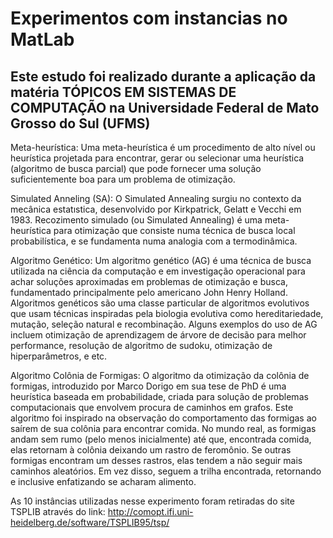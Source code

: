 # Experimentos com instancias no MatLab

## Este estudo foi realizado durante a aplicação da matéria TÓPICOS EM SISTEMAS DE COMPUTAÇÃO na Universidade Federal de Mato Grosso do Sul (UFMS)

Meta-heurística: Uma meta-heurística é um procedimento de alto nível ou heurística projetada para encontrar, gerar ou selecionar uma heurística (algoritmo de busca parcial) que pode fornecer uma solução suficientemente boa para um problema de otimização.

Simulated Anneling (SA): O Simulated Annealing surgiu no contexto da mecânica estatıstica, desenvolvido por Kirkpatrick, Gelatt e Vecchi em 1983.
Recozimento simulado (ou Simulated Annealing) é uma meta-heurística para otimização que consiste numa técnica de busca local probabilística, e se fundamenta numa analogia com a termodinâmica.

Algoritmo Genético: Um algoritmo genético (AG) é uma técnica de busca utilizada na ciência da computação e em investigação operacional para achar soluções aproximadas em problemas de otimização e busca, fundamentado principalmente pelo americano John Henry Holland. 
Algoritmos genéticos são uma classe particular de algoritmos evolutivos que usam técnicas inspiradas pela biologia evolutiva como hereditariedade, mutação, seleção natural e recombinação. Alguns exemplos do uso de AG incluem otimização de aprendizagem de árvore de decisão para melhor performance, resolução de algoritmo de sudoku, otimização de hiperparâmetros, e etc.

Algoritmo Colônia de Formigas: O algoritmo da otimização da colônia de formigas, introduzido por Marco Dorigo em sua tese de PhD é uma heurística baseada em probabilidade, criada para solução de problemas computacionais que envolvem procura de caminhos em grafos. Este algoritmo foi inspirado na observação do comportamento das formigas ao saírem de sua colônia para encontrar comida.
No mundo real, as formigas andam sem rumo (pelo menos inicialmente) até que, encontrada comida, elas retornam à colônia deixando um rastro de feromônio. Se outras formigas encontram um desses rastros, elas tendem a não seguir mais caminhos aleatórios. Em vez disso, seguem a trilha encontrada, retornando e inclusive enfatizando se acharam alimento.

As 10 instâncias utilizadas nesse experimento foram retiradas do site TSPLIB através do link: http://comopt.ifi.uni-heidelberg.de/software/TSPLIB95/tsp/
